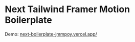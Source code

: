# Next Tailwind Framer Motion Boilerplate
Demo: [next-boilerplate-jmmpoy.vercel.app/](next-boilerplate-jmmpoy.vercel.app/)
